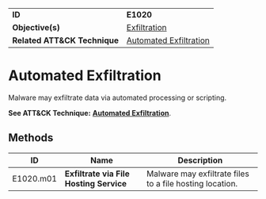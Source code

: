 |||
|---------|------------------------|
|**ID**|**E1020**|
|**Objective(s)**| [Exfiltration](https://github.com/MBCProject/mbc-beta/tree/master/exfiltration)|
|**Related ATT&CK Technique**|[Automated Exfiltration](https://attack.mitre.org/techniques/T1020/)|


Automated Exfiltration
======================
Malware may exfiltrate data via automated processing or scripting.

**See ATT&CK Technique:** [**Automated Exfiltration**](https://attack.mitre.org/techniques/T1020/).

Methods
-------
|ID|Name|Description|
|-----------------------------|--------|-----------------------------|
|E1020.m01|**Exfiltrate via File Hosting Service**|Malware may exfiltrate files to a file hosting location.|

